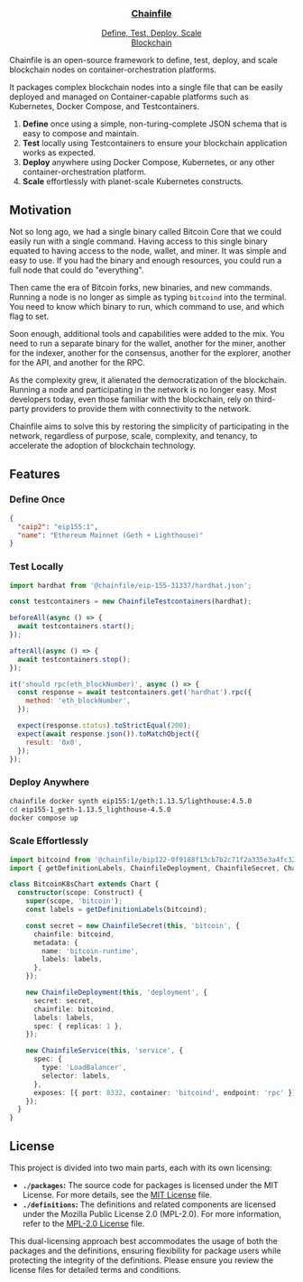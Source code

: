 <p align="center">
  <a href="https://github.com/vetumorg/chainfile">
    <h3 align="center">Chainfile</h3>
    <p align="center">Define, Test, Deploy, Scale<br>Blockchain</p>
  </a>
</p>

Chainfile is an open-source framework to define, test, deploy,
and scale blockchain nodes on container-orchestration platforms.

It packages complex blockchain nodes into a single file that can be easily deployed
and managed on Container-capable platforms such as Kubernetes, Docker Compose, and Testcontainers.

1. **Define** once using a simple, non-turing-complete JSON schema that is easy to compose and maintain.
2. **Test** locally using Testcontainers to ensure your blockchain application works as expected.
3. **Deploy** anywhere using Docker Compose, Kubernetes, or any other container-orchestration platform.
4. **Scale** effortlessly with planet-scale Kubernetes constructs.

## Motivation

Not so long ago, we had a single binary called Bitcoin Core that we could easily run with a single command.
Having access to this single binary equated to having access to the node, wallet, and miner.
It was simple and easy to use.
If you had the binary and enough resources, you could run a full node that could do "everything".

Then came the era of Bitcoin forks, new binaries, and new commands.
Running a node is no longer as simple as typing `bitcoind` into the terminal.
You need to know which binary to run, which command to use, and which flag to set.

Soon enough, additional tools and capabilities were added to the mix.
You need to run a separate binary for the wallet, another for the miner, another for the indexer,
another for the consensus, another for the explorer, another for the API, and another for the RPC.

As the complexity grew, it alienated the democratization of the blockchain.
Running a node and participating in the network is no longer easy.
Most developers today, even those familiar with the blockchain,
rely on third-party providers to provide them with connectivity to the network.

Chainfile aims to solve this by restoring the simplicity of participating in the network,
regardless of purpose, scale, complexity, and tenancy,
to accelerate the adoption of blockchain technology.

## Features

### Define Once

```json
{
  "caip2": "eip155:1",
  "name": "Ethereum Mainnet (Geth + Lighthouse)"
}
```

### Test Locally

```js
import hardhat from '@chainfile/eip-155-31337/hardhat.json';

const testcontainers = new ChainfileTestcontainers(hardhat);

beforeAll(async () => {
  await testcontainers.start();
});

afterAll(async () => {
  await testcontainers.stop();
});

it('should rpc(eth_blockNumber)', async () => {
  const response = await testcontainers.get('hardhat').rpc({
    method: 'eth_blockNumber',
  });

  expect(response.status).toStrictEqual(200);
  expect(await response.json()).toMatchObject({
    result: '0x0',
  });
});
```

### Deploy Anywhere

```bash
chainfile docker synth eip155:1/geth:1.13.5/lighthouse:4.5.0
cd eip155-1_geth-1.13.5_lighthouse-4.5.0
docker compose up
```

### Scale Effortlessly

```ts
import bitcoind from '@chainfile/bip122-0f9188f13cb7b2c71f2a335e3a4fc328/bitcoind.json';
import { getDefinitionLabels, ChainfileDeployment, ChainfileSecret, ChainfileService } from 'chainfile-cdk8s';

class BitcoinK8sChart extends Chart {
  constructor(scope: Construct) {
    super(scope, 'bitcoin');
    const labels = getDefinitionLabels(bitcoind);

    const secret = new ChainfileSecret(this, 'bitcoin', {
      chainfile: bitcoind,
      metadata: {
        name: 'bitcoin-runtime',
        labels: labels,
      },
    });

    new ChainfileDeployment(this, 'deployment', {
      secret: secret,
      chainfile: bitcoind,
      labels: labels,
      spec: { replicas: 1 },
    });

    new ChainfileService(this, 'service', {
      spec: {
        type: 'LoadBalancer',
        selector: labels,
      },
      exposes: [{ port: 8332, container: 'bitcoind', endpoint: 'rpc' }],
    });
  }
}
```

## License

This project is divided into two main parts, each with its own licensing:

- **`./packages`:** The source code for packages is licensed under the MIT License. For more details, see the [MIT License](./packages/LICENSE) file.
- **`./definitions`:** The definitions and related components are licensed under the Mozilla Public License 2.0 (MPL-2.0). For more information, refer to the [MPL-2.0 License](./definitions/LICENSE) file.

This dual-licensing approach best accommodates the usage of both the packages and the definitions,
ensuring flexibility for package users while protecting the integrity of the definitions.
Please ensure you review the license files for detailed terms and conditions.
